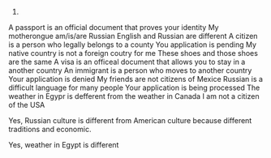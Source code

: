 1)
A passport is an official document that proves your identity
My motherongue  am/is/are Russian
English and Russian are different
A citizen is a person who legally belongs to a county
You application is pending
My native country is not a foreign coutry for me
These shoes and those shoes are the same
A visa is an officeal document that allows you to stay in a another country
An immigrant is a person who moves to another country
Your application is denied
My friends are not citizens of Mexice
Russian is a difficult language for many people
Your application is being processed
The weather in Egypr is defferent from the weather in Canada
I am not a citizen of the USA


Yes, Russian culture is different from American culture because different traditions and economic.

Yes, weather in Egypt is different